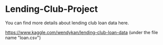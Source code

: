 # Lending-Club-Project
You can find more details about lending club loan data here.

https://www.kaggle.com/wendykan/lending-club-loan-data
(under the file name "loan.csv")


